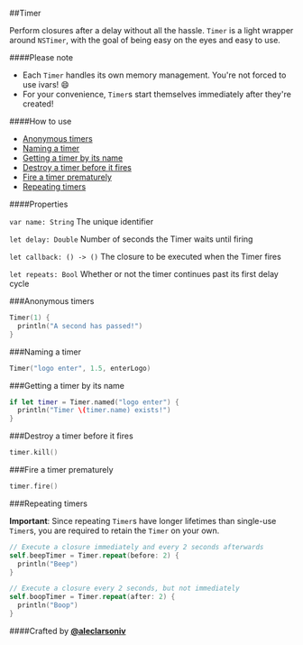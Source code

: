 ##Timer

Perform closures after a delay without all the hassle. `Timer` is a light wrapper around `NSTimer`, with the goal of being easy on the eyes and easy to use.

####Please note

- Each `Timer` handles its own memory management. You're not forced to use ivars! :smile:
- For your convenience, `Timer`s start themselves immediately after they're created!

####How to use

- [Anonymous timers](#anonymous-timers)
- [Naming a timer](#naming-a-timer)
- [Getting a timer by its name](#getting-a-timer)
- [Destroy a timer before it fires](#destroy-a-timer)
- [Fire a timer prematurely](#fire-a-timer)
- [Repeating timers](#repeating-timers)

####Properties

`var name: String` The unique identifier

`let delay: Double` Number of seconds the Timer waits until firing

`let callback: () -> ()` The closure to be executed when the Timer fires

`let repeats: Bool` Whether or not the timer continues past its first delay cycle

###Anonymous timers

```Swift
Timer(1) {
  println("A second has passed!")
}
```

###Naming a timer

```Swift
Timer("logo enter", 1.5, enterLogo)
```

###Getting a timer by its name

```Swift
if let timer = Timer.named("logo enter") {
  println("Timer \(timer.name) exists!")
}
```

###Destroy a timer before it fires

```Swift
timer.kill()
```

###Fire a timer prematurely

```Swift
timer.fire()
```

###Repeating timers

**Important**: Since repeating `Timer`s have longer lifetimes than single-use `Timer`s, you are required to retain the `Timer` on your own.

```Swift
// Execute a closure immediately and every 2 seconds afterwards
self.beepTimer = Timer.repeat(before: 2) {
  println("Beep")
}

// Execute a closure every 2 seconds, but not immediately
self.boopTimer = Timer.repeat(after: 2) {
  println("Boop")
}
```

####Crafted by [**@aleclarsoniv**](https://twitter.com/aleclarsoniv)
